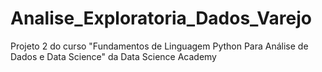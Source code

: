 # Analise_Exploratoria_Dados_Varejo
Projeto 2 do curso "Fundamentos de Linguagem Python Para Análise de Dados e Data Science" da Data Science Academy
